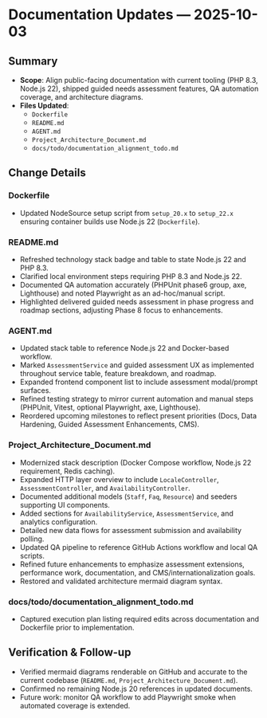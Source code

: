 # Documentation Updates — 2025-10-03

## Summary
- **Scope**: Align public-facing documentation with current tooling (PHP 8.3, Node.js 22), shipped guided needs assessment features, QA automation coverage, and architecture diagrams.
- **Files Updated**:
  - `Dockerfile`
  - `README.md`
  - `AGENT.md`
  - `Project_Architecture_Document.md`
  - `docs/todo/documentation_alignment_todo.md`

## Change Details
### Dockerfile
- Updated NodeSource setup script from `setup_20.x` to `setup_22.x` ensuring container builds use Node.js 22 (`Dockerfile`).

### README.md
- Refreshed technology stack badge and table to state Node.js 22 and PHP 8.3.
- Clarified local environment steps requiring PHP 8.3 and Node.js 22.
- Documented QA automation accurately (PHPUnit phase6 group, axe, Lighthouse) and noted Playwright as an ad-hoc/manual script.
- Highlighted delivered guided needs assessment in phase progress and roadmap sections, adjusting Phase 8 focus to enhancements.

### AGENT.md
- Updated stack table to reference Node.js 22 and Docker-based workflow.
- Marked `AssessmentService` and guided assessment UX as implemented throughout service table, feature breakdown, and roadmap.
- Expanded frontend component list to include assessment modal/prompt surfaces.
- Refined testing strategy to mirror current automation and manual steps (PHPUnit, Vitest, optional Playwright, axe, Lighthouse).
- Reordered upcoming milestones to reflect present priorities (Docs, Data Hardening, Guided Assessment Enhancements, CMS).

### Project_Architecture_Document.md
- Modernized stack description (Docker Compose workflow, Node.js 22 requirement, Redis caching).
- Expanded HTTP layer overview to include `LocaleController`, `AssessmentController`, and `AvailabilityController`.
- Documented additional models (`Staff`, `Faq`, `Resource`) and seeders supporting UI components.
- Added sections for `AvailabilityService`, `AssessmentService`, and analytics configuration.
- Detailed new data flows for assessment submission and availability polling.
- Updated QA pipeline to reference GitHub Actions workflow and local QA scripts.
- Refined future enhancements to emphasize assessment extensions, performance work, documentation, and CMS/internationalization goals.
- Restored and validated architecture mermaid diagram syntax.

### docs/todo/documentation_alignment_todo.md
- Captured execution plan listing required edits across documentation and Dockerfile prior to implementation.

## Verification & Follow-up
- Verified mermaid diagrams renderable on GitHub and accurate to the current codebase (`README.md`, `Project_Architecture_Document.md`).
- Confirmed no remaining Node.js 20 references in updated documents.
- Future work: monitor QA workflow to add Playwright smoke when automated coverage is extended.
